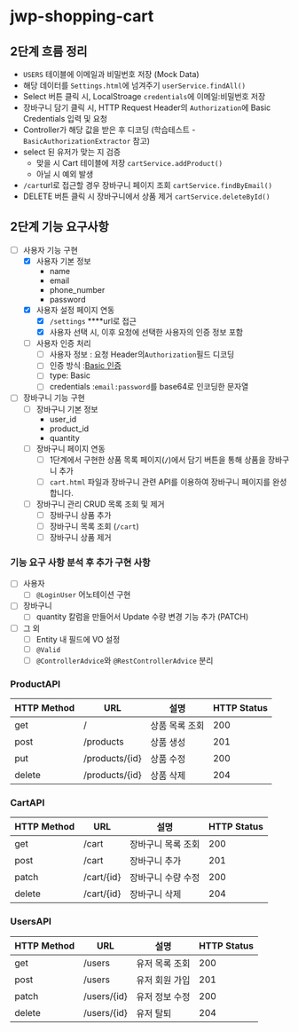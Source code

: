 # jwp-shopping-cart

## 2단계 흐름 정리

- `USERS` 테이블에 이메일과 비밀번호 저장 (Mock Data)
- 해당 데이터를 `Settings.html`에 넘겨주기 `userService.findAll()`
- Select 버튼 클릭 시, LocalStroage `credentials`에 이메일:비밀번호 저장
- 장바구니 담기 클릭 시, HTTP Request Header의 `Authorization`에 Basic Credentials 입력 및 요청
- Controller가 해당 값을 받은 후 디코딩 (학습테스트 - `BasicAuthorizationExtractor` 참고)
- select 된 유저가 맞는 지 검증
    - 맞을 시 Cart 테이블에 저장 `cartService.addProduct()`
    - 아닐 시 예외 발생
- `/cart`url로 접근할 경우 장바구니 페이지 조회 `cartService.findByEmail()`
- DELETE 버튼 클릭 시 장바구니에서 상품 제거 `cartService.deleteById()`

## 2단계 기능 요구사항

- [ ]  사용자 기능 구현
    - [x]  사용자 기본 정보
        - name
        - email
        - phone_number
        - password
    - [x]  사용자 설정 페이지 연동
        - [x]  `/settings` ****url로 접근
        - [x]  사용자 선택 시, 이후 요청에 선택한 사용자의 인증 정보 포함
    - [ ]  사용자 인증 처리
        - [ ]  사용자 정보 : 요청 Header의`Authorization`필드 디코딩
        - [ ]  인증 방식 :[Basic 인증](https://en.wikipedia.org/wiki/Basic_access_authentication)
        - [ ]  type: Basic
        - [ ]  credentials :`email:password`를 base64로 인코딩한 문자열

- [ ]  장바구니 기능 구현
    - [ ]  장바구니 기본 정보
        - user_id
        - product_id
        - quantity
    - [ ]  장바구니 페이지 연동
        - [ ]  1단계에서 구현한 상품 목록 페이지(**`/`**)에서 담기 버튼을 통해 상품을 장바구니 추가
        - [ ]  `cart.html` 파일과 장바구니 관련 API를 이용하여 장바구니 페이지를 완성합니다.
    - [ ]  장바구니 관리 CRUD 목록 조회 및 제거
        - [ ]  장바구니 상품 추가
        - [ ]  장바구니 목록 조회 (`/cart`)
        - [ ]  장바구니 상품 제거

### 기능 요구 사항 분석 후 추가 구현 사항

- [ ]  사용자
    - [ ]  `@LoginUser` 어노테이션 구현
- [ ]  장바구니
    - [ ]  quantity 칼럼을 만들어서 Update 수량 변경 기능 추가 (PATCH)
- [ ]  그 외
    - [ ]  Entity 내 필드에 VO 설정
    - [ ]  `@Valid`
    - [ ]  `@ControllerAdvice`와 `@RestControllerAdvice` 분리

### ProductAPI

| HTTP Method | URL            | 설명       | HTTP Status |
|-------------|----------------|----------|-------------|
| get         | /              | 상품 목록 조회 | 200         |
| post        | /products      | 상품 생성    | 201         |
| put         | /products/{id} | 상품 수정    | 200         |
| delete      | /products/{id} | 상품 삭제    | 204         |

### CartAPI

| HTTP Method | URL        | 설명         | HTTP Status |
|-------------|------------|------------|-------------|
| get         | /cart      | 장바구니 목록 조회 | 200         |
| post        | /cart      | 장바구니 추가    | 201         |
| patch       | /cart/{id} | 장바구니 수량 수정 | 200         |
| delete      | /cart/{id} | 장바구니 삭제    | 204         |

### UsersAPI

| HTTP Method | URL         | 설명       | HTTP Status |
|-------------|-------------|----------|-------------|
| get         | /users      | 유저 목록 조회 | 200         |
| post        | /users      | 유저 회원 가입 | 201         |
| patch       | /users/{id} | 유저 정보 수정 | 200         |
| delete      | /users/{id} | 유저 탈퇴    | 204         |
